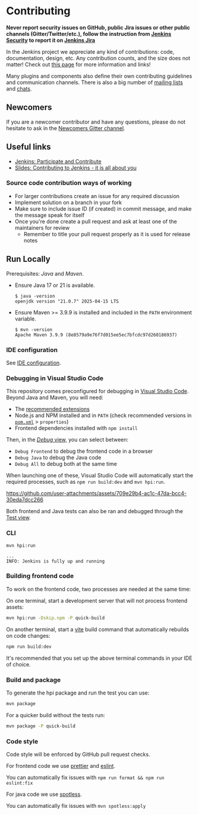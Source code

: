 # Contributing

**Never report security issues on GitHub, public Jira issues or other public channels (Gitter/Twitter/etc.),
follow the instruction from [Jenkins Security](https://www.jenkins.io/security/#reporting-vulnerabilities) to
report it on [Jenkins Jira](https://issues.jenkins.io/)**

In the Jenkins project we appreciate any kind of contributions: code, documentation, design, etc.
Any contribution counts, and the size does not matter!
Check out [this page](https://jenkins.io/participate/) for more information and links!

Many plugins and components also define their own contributing guidelines and communication channels.
There is also a big number of [mailing lists](https://jenkins.io/mailing-lists/) and [chats](https://jenkins.io/chat/).

## Newcomers

If you are a newcomer contributor and have any questions, please do not hesitate to ask in the [Newcomers Gitter channel](https://gitter.im/jenkinsci/newcomer-contributors).

## Useful links

- [Jenkins: Participate and Contribute](https://jenkins.io/participate/)
- [Slides: Contributing to Jenkins - it is all about you](https://docs.google.com/presentation/d/1JHgVzWZAx95IsUAZp8OoyCQGGkrCjzUd7eblwd1Y-hA/edit?usp=sharing)

### Source code contribution ways of working

- For larger contributions create an issue for any required discussion
- Implement solution on a branch in your fork
- Make sure to include issue ID (if created) in commit message, and make the message speak for itself
- Once you're done create a pull request and ask at least one of the maintainers for review
  - Remember to title your pull request properly as it is used for release notes

## Run Locally

Prerequisites: _Java_ and _Maven_.

- Ensure Java 17 or 21 is available.

  ```console
  $ java -version
  openjdk version "21.0.7" 2025-04-15 LTS
  ```

- Ensure Maven >= 3.9.9 is installed and included in the `PATH` environment variable.

  ```console
  $ mvn -version
  Apache Maven 3.9.9 (8e8579a9e76f7d015ee5ec7bfcdc97d260186937)
  ```

### IDE configuration

See [IDE configuration](https://jenkins.io/doc/developer/development-environment/ide-configuration/).

### Debugging in Visual Studio Code

This repository comes preconfigured for debugging in [Visual Studio Code](https://code.visualstudio.com/). Beyond Java and Maven, you will need:

- The [recommended extensions](./.vscode/extensions.json)
- Node.js and NPM installed and in `PATH` (check recommended versions in [`pom.xml`](./pom.xml) > `properties`)
- Frontend dependencies installed with `npm install`

Then, in the [_Debug_ view](https://code.visualstudio.com/docs/debugtest/debugging), you can select between:

- `Debug Frontend` to debug the frontend code in a browser
- `Debug Java` to debug the Java code
- `Debug All` to debug both at the same time

When launching one of these, Visual Studio Code will automatically start the required processes, such as `npm run build:dev` and `mvn hpi:run`.

https://github.com/user-attachments/assets/709e29b4-ac1c-47da-bcc4-30eda7dcc266

Both frontend and Java tests can also be ran and debugged through the [Test view](https://code.visualstudio.com/docs/debugtest/testing).

### CLI

```console
mvn hpi:run
```

```text
...
INFO: Jenkins is fully up and running
```

### Building frontend code

To work on the frontend code, two processes are needed at the same time:

On one terminal, start a development server that will not process frontend assets:

```sh
mvn hpi:run -Dskip.npm -P quick-build
```

On another terminal, start a [vite](https://vite.dev/) build command that automatically rebuilds on code changes:

```sh
npm run build:dev
```

It's recommended that you set up the above terminal commands in your IDE of choice.

### Build and package

To generate the hpi package and run the test you can use:

```sh
mvn package
```

For a quicker build without the tests run:

```sh
mvn package -P quick-build
```

### Code style

Code style will be enforced by GitHub pull request checks.

For frontend code we use [prettier](https://prettier.io/) and [eslint](https://eslint.org).

You can automatically fix issues with `npm run format && npm run eslint:fix`

For java code we use [spotless](https://github.com/diffplug/spotless).

You can automatically fix issues with `mvn spotless:apply`
